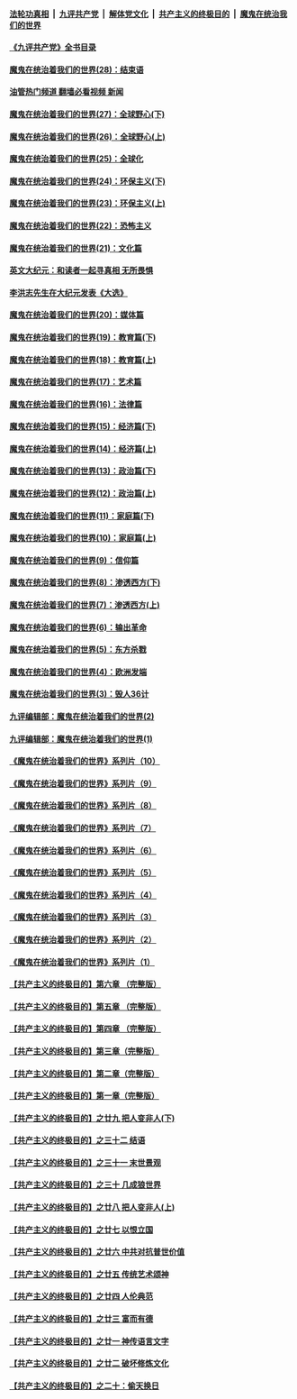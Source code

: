 ####  [法轮功真相](../../../../basic/blob/master/README.md?t=04212131) &nbsp;|&nbsp; [九评共产党](../../../../9ping.md/blob/master/README.md?t=04212131) &nbsp;|&nbsp; [解体党文化](../../../../jtdwh.md/blob/master/README.md?t=04212131)  &nbsp;|&nbsp; [共产主义的终极目的](../../../../gczydzjmd.md/blob/master/README.md?t=04212131) &nbsp;|&nbsp; [魔鬼在统治我们的世界](../../../../mgztzwmdsj.md/blob/master/README.md?t=04212131) 

#### [《九评共产党》全书目录](../pages/nsc422/n13708085.md?t=04212131) 

#### [魔鬼在统治着我们的世界(28)：结束语](../pages/nsc422/n10936246.md?t=04212131) 

#### [油管热门频道 翻墙必看视频 新闻](http://78.141.244.201:81/youtube.html?04212131)

#### [魔鬼在统治着我们的世界(27)：全球野心(下)](../pages/nsc422/n10928319.md?t=04212131) 

#### [魔鬼在统治着我们的世界(26)：全球野心(上)](../pages/nsc422/n10900318.md?t=04212131) 

#### [魔鬼在统治着我们的世界(25)：全球化](../pages/nsc422/n10788205.md?t=04212131) 

#### [魔鬼在统治着我们的世界(24)：环保主义(下)](../pages/nsc422/n10695307.md?t=04212131) 

#### [魔鬼在统治着我们的世界(23)：环保主义(上)](../pages/nsc422/n10688613.md?t=04212131) 

#### [魔鬼在统治着我们的世界(22)：恐怖主义](../pages/nsc422/n10614727.md?t=04212131) 

#### [魔鬼在统治着我们的世界(21)：文化篇](../pages/nsc422/n10597706.md?t=04212131) 

#### [英文大纪元：和读者一起寻真相 无所畏惧](../pages/nsc422/n12542027.md?t=04212131) 

#### [李洪志先生在大纪元发表《大选》](../pages/nsc422/n12534746.md?t=04212131) 

#### [魔鬼在统治着我们的世界(20)：媒体篇](../pages/nsc422/n10586579.md?t=04212131) 

#### [魔鬼在统治着我们的世界(19)：教育篇(下)](../pages/nsc422/n10564808.md?t=04212131) 

#### [魔鬼在统治着我们的世界(18)：教育篇(上)](../pages/nsc422/n10526970.md?t=04212131) 

#### [魔鬼在统治着我们的世界(17)：艺术篇](../pages/nsc422/n10499093.md?t=04212131) 

#### [魔鬼在统治着我们的世界(16)：法律篇](../pages/nsc422/n10485969.md?t=04212131) 

#### [魔鬼在统治着我们的世界(15)：经济篇(下)](../pages/nsc422/n10469975.md?t=04212131) 

#### [魔鬼在统治着我们的世界(14)：经济篇(上)](../pages/nsc422/n10457370.md?t=04212131) 

#### [魔鬼在统治着我们的世界(13)：政治篇(下)](../pages/nsc422/n10448270.md?t=04212131) 

#### [魔鬼在统治着我们的世界(12)：政治篇(上)](../pages/nsc422/n10444576.md?t=04212131) 

#### [魔鬼在统治着我们的世界(11)：家庭篇(下)](../pages/nsc422/n10440961.md?t=04212131) 

#### [魔鬼在统治着我们的世界(10)：家庭篇(上)](../pages/nsc422/n10435448.md?t=04212131) 

#### [魔鬼在统治着我们的世界(9)：信仰篇](../pages/nsc422/n10432159.md?t=04212131) 

#### [魔鬼在统治着我们的世界(8)：渗透西方(下)](../pages/nsc422/n10429603.md?t=04212131) 

#### [魔鬼在统治着我们的世界(7)：渗透西方(上)](../pages/nsc422/n10426013.md?t=04212131) 

#### [魔鬼在统治着我们的世界(6)：输出革命](../pages/nsc422/n10421536.md?t=04212131) 

#### [魔鬼在统治着我们的世界(5)：东方杀戮](../pages/nsc422/n10417707.md?t=04212131) 

#### [魔鬼在统治着我们的世界(4)：欧洲发端](../pages/nsc422/n10414890.md?t=04212131) 

#### [魔鬼在统治着我们的世界(3)：毁人36计](../pages/nsc422/n10411583.md?t=04212131) 

#### [九评编辑部：魔鬼在统治着我们的世界(2)](../pages/nsc422/n10410036.md?t=04212131) 

#### [九评编辑部：魔鬼在统治着我们的世界(1)](../pages/nsc422/n10406825.md?t=04212131) 

#### [《魔鬼在统治着我们的世界》系列片（10）](../pages/nsc422/n12292670.md?t=04212131) 

#### [《魔鬼在统治着我们的世界》系列片（9）](../pages/nsc422/n12290859.md?t=04212131) 

#### [《魔鬼在统治着我们的世界》系列片（8）](../pages/nsc422/n12287445.md?t=04212131) 

#### [《魔鬼在统治着我们的世界》系列片（7）](../pages/nsc422/n12283425.md?t=04212131) 

#### [《魔鬼在统治着我们的世界》系列片（6）](../pages/nsc422/n12282314.md?t=04212131) 

#### [《魔鬼在统治着我们的世界》系列片（5）](../pages/nsc422/n12281419.md?t=04212131) 

#### [《魔鬼在统治着我们的世界》系列片（4）](../pages/nsc422/n12274024.md?t=04212131) 

#### [《魔鬼在统治着我们的世界》系列片（3）](../pages/nsc422/n12271322.md?t=04212131) 

#### [《魔鬼在统治着我们的世界》系列片（2）](../pages/nsc422/n12269049.md?t=04212131) 

#### [《魔鬼在统治着我们的世界》系列片（1）](../pages/nsc422/n12267575.md?t=04212131) 

#### [【共产主义的终极目的】第六章 （完整版）](../pages/nsc422/n11428913.md?t=04212131) 

#### [【共产主义的终极目的】第五章 （完整版）](../pages/nsc422/n11428912.md?t=04212131) 

#### [【共产主义的终极目的】第四章 （完整版）](../pages/nsc422/n11428907.md?t=04212131) 

#### [【共产主义的终极目的】第三章（完整版）](../pages/nsc422/n11428848.md?t=04212131) 

#### [【共产主义的终极目的】第二章（完整版）](../pages/nsc422/n11428831.md?t=04212131) 

#### [【共产主义的终极目的】第一章（完整版）](../pages/nsc422/n11417651.md?t=04212131) 

#### [【共产主义的终极目的】之廿九 把人变非人(下)](../pages/nsc422/n11344140.md?t=04212131) 

#### [【共产主义的终极目的】之三十二 结语](../pages/nsc422/n11360535.md?t=04212131) 

#### [【共产主义的终极目的】之三十一 末世景观](../pages/nsc422/n11351129.md?t=04212131) 

#### [【共产主义的终极目的】之三十 几成狼世界](../pages/nsc422/n11348280.md?t=04212131) 

#### [【共产主义的终极目的】之廿八 把人变非人(上)](../pages/nsc422/n11340492.md?t=04212131) 

#### [【共产主义的终极目的】之廿七 以恨立国](../pages/nsc422/n11336944.md?t=04212131) 

#### [【共产主义的终极目的】之廿六 中共对抗普世价值](../pages/nsc422/n11324785.md?t=04212131) 

#### [【共产主义的终极目的】之廿五 传统艺术颂神](../pages/nsc422/n11296396.md?t=04212131) 

#### [【共产主义的终极目的】之廿四 人伦典范](../pages/nsc422/n11296397.md?t=04212131) 

#### [【共产主义的终极目的】之廿三 富而有德](../pages/nsc422/n11283598.md?t=04212131) 

#### [【共产主义的终极目的】之廿一 神传语言文字](../pages/nsc422/n11263265.md?t=04212131) 

#### [【共产主义的终极目的】之廿二 破坏修炼文化](../pages/nsc422/n11245728.md?t=04212131) 

#### [【共产主义的终极目的】之二十：偷天换日](../pages/nsc422/n11238846.md?t=04212131) 

<img src='http://gfw-breaker.win/goodnews/indexes/nsc422.md' width='0px' height='0px'/>
